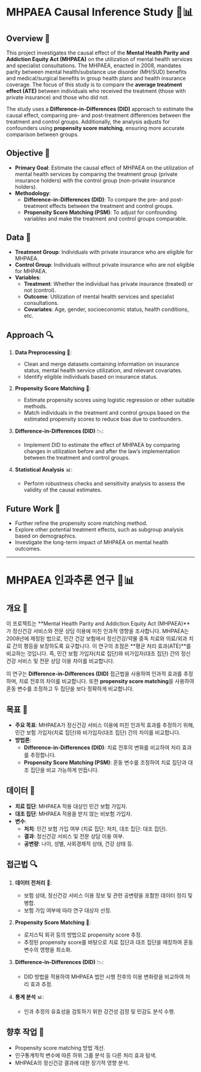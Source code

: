 # MHPAEA Causal Inference Study 🧠📊

## Overview 🌟
This project investigates the causal effect of the **Mental Health Parity and Addiction Equity Act (MHPAEA)** on the utilization of mental health services and specialist consultations. The MHPAEA, enacted in 2008, mandates parity between mental health/substance use disorder (MH/SUD) benefits and medical/surgical benefits in group health plans and health insurance coverage. The focus of this study is to compare the **average treatment effect (ATE)** between individuals who received the treatment (those with private insurance) and those who did not. 

The study uses a **Difference-in-Differences (DID)** approach to estimate the causal effect, comparing pre- and post-treatment differences between the treatment and control groups. Additionally, the analysis adjusts for confounders using **propensity score matching**, ensuring more accurate comparison between groups.

## Objective 🎯
- **Primary Goal**: Estimate the causal effect of MHPAEA on the utilization of mental health services by comparing the treatment group (private insurance holders) with the control group (non-private insurance holders).
- **Methodology**: 
  - **Difference-in-Differences (DID)**: To compare the pre- and post-treatment effects between the treatment and control groups.
  - **Propensity Score Matching (PSM)**: To adjust for confounding variables and make the treatment and control groups comparable.

## Data 📑
- **Treatment Group**: Individuals with private insurance who are eligible for MHPAEA.
- **Control Group**: Individuals without private insurance who are not eligible for MHPAEA.
- **Variables**:
  - **Treatment**: Whether the individual has private insurance (treated) or not (control).
  - **Outcome**: Utilization of mental health services and specialist consultations.
  - **Covariates**: Age, gender, socioeconomic status, health conditions, etc.

## Approach 🔍
1. **Data Preprocessing** 🧹:
   - Clean and merge datasets containing information on insurance status, mental health service utilization, and relevant covariates.
   - Identify eligible individuals based on insurance status.

2. **Propensity Score Matching** 🔄:
   - Estimate propensity scores using logistic regression or other suitable methods.
   - Match individuals in the treatment and control groups based on the estimated propensity scores to reduce bias due to confounders.

3. **Difference-in-Differences (DID)** 📉:
   - Implement DID to estimate the effect of MHPAEA by comparing changes in utilization before and after the law’s implementation between the treatment and control groups.

4. **Statistical Analysis** 📊:
   - Perform robustness checks and sensitivity analysis to assess the validity of the causal estimates.

## Future Work 🚀
- Further refine the propensity score matching method.
- Explore other potential treatment effects, such as subgroup analysis based on demographics.
- Investigate the long-term impact of MHPAEA on mental health outcomes.

---

# MHPAEA 인과추론 연구 🧠📊

## 개요 🌟
이 프로젝트는 **Mental Health Parity and Addiction Equity Act (MHPAEA)**가 정신건강 서비스와 전문 상담 이용에 미친 인과적 영향을 조사합니다. MHPAEA는 2008년에 제정된 법으로, 민간 건강 보험에서 정신건강/약물 중독 치료와 의료/외과 치료 간의 평등을 보장하도록 요구합니다. 이 연구의 초점은 **평균 처리 효과(ATE)**를 비교하는 것입니다. 즉, 민간 보험 가입자(치료 집단)와 비가입자(대조 집단) 간의 정신건강 서비스 및 전문 상담 이용 차이를 비교합니다.

이 연구는 **Difference-in-Differences (DID)** 접근법을 사용하여 인과적 효과를 추정하며, 치료 전후의 차이를 비교합니다. 또한 **propensity score matching**을 사용하여 혼동 변수를 조정하고 두 집단을 보다 정확하게 비교합니다.

## 목표 🎯
- **주요 목표**: MHPAEA가 정신건강 서비스 이용에 미친 인과적 효과를 추정하기 위해, 민간 보험 가입자(치료 집단)와 비가입자(대조 집단) 간의 차이를 비교합니다.
- **방법론**: 
  - **Difference-in-Differences (DID)**: 치료 전후의 변화를 비교하여 처리 효과를 추정합니다.
  - **Propensity Score Matching (PSM)**: 혼동 변수를 조정하여 치료 집단과 대조 집단을 비교 가능하게 만듭니다.

## 데이터 📑
- **치료 집단**: MHPAEA 적용 대상인 민간 보험 가입자.
- **대조 집단**: MHPAEA 적용을 받지 않는 비보험 가입자.
- **변수**:
  - **처치**: 민간 보험 가입 여부 (치료 집단: 처치, 대조 집단: 대조 집단).
  - **결과**: 정신건강 서비스 및 전문 상담 이용 여부.
  - **공변량**: 나이, 성별, 사회경제적 상태, 건강 상태 등.

## 접근법 🔍
1. **데이터 전처리** 🧹:
   - 보험 상태, 정신건강 서비스 이용 정보 및 관련 공변량을 포함한 데이터 정리 및 병합.
   - 보험 가입 여부에 따라 연구 대상자 선정.

2. **Propensity Score Matching** 🔄:
   - 로지스틱 회귀 등의 방법으로 propensity score 추정.
   - 추정된 propensity score를 바탕으로 치료 집단과 대조 집단을 매칭하여 혼동 변수의 영향을 최소화.

3. **Difference-in-Differences (DID)** 📉:
   - DID 방법을 적용하여 MHPAEA 법안 시행 전후의 이용 변화량을 비교하여 처리 효과 추정.

4. **통계 분석** 📊:
   - 인과 추정의 유효성을 검토하기 위한 강건성 검정 및 민감도 분석 수행.

## 향후 작업 🚀
- Propensity score matching 방법 개선.
- 인구통계학적 변수에 따른 하위 그룹 분석 등 다른 처리 효과 탐색.
- MHPAEA의 정신건강 결과에 대한 장기적 영향 분석.

